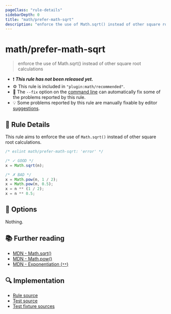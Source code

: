 ```yaml
---
pageClass: "rule-details"
sidebarDepth: 0
title: "math/prefer-math-sqrt"
description: "enforce the use of Math.sqrt() instead of other square root calculations"
---
```


# math/prefer-math-sqrt

> enforce the use of Math.sqrt() instead of other square root calculations

- :exclamation: <badge text="This rule has not been released yet." vertical="middle" type="error"> **_This rule has not been released yet._** </badge>
- :gear: This rule is included in `"plugin:math/recommended"`.
- :wrench: The `--fix` option on the [command line](https://eslint.org/docs/user-guide/command-line-interface#fixing-problems) can automatically fix some of the problems reported by this rule.
- :bulb: Some problems reported by this rule are manually fixable by editor [suggestions](https://eslint.org/docs/developer-guide/working-with-rules#providing-suggestions).

## :book: Rule Details

This rule aims to enforce the use of `Math.sqrt()` instead of other square root calculations.

<eslint-code-block fix>

<!-- eslint-skip -->

```js
/* eslint math/prefer-math-sqrt: 'error' */

/* ✓ GOOD */
x = Math.sqrt(n);

/* ✗ BAD */
x = Math.pow(n, 1 / 2);
x = Math.pow(n, 0.5);
x = n ** (1 / 2);
x = n ** 0.5;
```

</eslint-code-block>

## :wrench: Options

Nothing.

## :books: Further reading

- [MDN - Math.sqrt()](https://developer.mozilla.org/en-US/docs/Web/JavaScript/Reference/Global_Objects/Math/sqrt)
- [MDN - Math.pow()](https://developer.mozilla.org/en-US/docs/Web/JavaScript/Reference/Global_Objects/Math/pow)
- [MDN - Exponentiation (`**`)](https://developer.mozilla.org/en-US/docs/Web/JavaScript/Reference/Operators/Exponentiation)

## :mag: Implementation

- [Rule source](https://github.com/ota-meshi/eslint-plugin-math/blob/main/src/rules/prefer-math-sqrt.ts)
- [Test source](https://github.com/ota-meshi/eslint-plugin-math/blob/main/tests/src/rules/prefer-math-sqrt.ts)
- [Test fixture sources](https://github.com/ota-meshi/eslint-plugin-math/tree/main/tests/fixtures/rules/prefer-math-sqrt)
